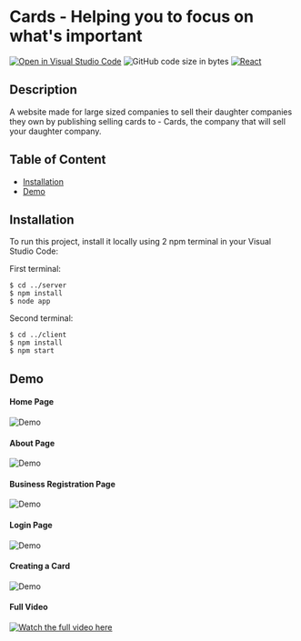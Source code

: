 # Cards - Helping you to focus on what's important
[![Open in Visual Studio Code](https://open.vscode.dev/badges/open-in-vscode.svg)](https://open.vscode.dev/HexaC/-reactAndNodejsWithMongoDB-project)
![GitHub code size in bytes](https://img.shields.io/github/languages/code-size/HexaC/-reactAndNodejsWithMongoDB-project)
[![React](https://badges.aleen42.com/src/react.svg)](https://reactjs.org/)

## Description
A website made for large sized companies to sell their daughter companies they own by publishing selling cards to - Cards, the company that will sell your daughter company.

## Table of Content
- [Installation](#Installation)
- [Demo](#Demo)


## Installation
To run this project, install it locally using 2 npm terminal in your Visual Studio Code:

First terminal:
```
$ cd ../server
$ npm install
$ node app
```
Second terminal:
```
$ cd ../client
$ npm install
$ npm start
```

## Demo

#### Home Page
![Demo](https://media.giphy.com/media/yaPKmBbDs3Af1ZxUS7/giphy.gif)

#### About Page
![Demo](https://media.giphy.com/media/UJDwKWAnAeTkfkKGh6/giphy.gif)

#### Business Registration Page
![Demo](https://media.giphy.com/media/a26CdgG9bg989d1WKl/giphy.gif)

#### Login Page
![Demo](https://media.giphy.com/media/yRgaHrF8HA5fHhWbUq/giphy.gif)

#### Creating a Card
![Demo](https://media.giphy.com/media/6ChrcxcVfepT8To56x/giphy.gif)

#### Full Video
[![Watch the full video here](https://youtu.be/kYyiUsur-u8)](https://youtu.be/kYyiUsur-u8)
